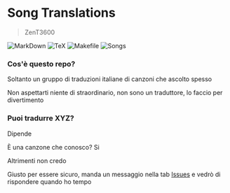 # Song Translations
> ZenT3600

![MarkDown](https://img.shields.io/badge/Markdown-000000?style=for-the-badge&logo=markdown&logoColor=white) ![TeX](https://img.shields.io/badge/LaTeX-47A141?style=for-the-badge&logo=LaTeX&logoColor=white) ![Makefile](https://img.shields.io/badge/Makefile-064F8C?style=for-the-badge&logo=cmake&logoColor=white) ![Songs](https://img.shields.io/badge/Canzoni-888888?style=for-the-badge&logo=spotify&logoColor=white&label=34)

### Cos\'è questo repo?

Soltanto un gruppo di traduzioni italiane di canzoni che ascolto spesso

Non aspettarti niente di straordinario, non sono un traduttore, lo faccio per divertimento

### Puoi tradurre XYZ?

Dipende

È una canzone che conosco? Si

Altrimenti non credo

Giusto per essere sicuro, manda un messaggio nella tab [Issues](https://github.com/ZenT3600/song-translations/issues) e vedrò di rispondere quando ho tempo
